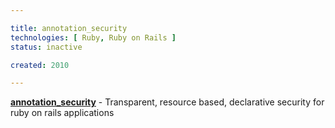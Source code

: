 ```yaml
---

title: annotation_security
technologies: [ Ruby, Ruby on Rails ]
status: inactive

created: 2010

---
```


__[annotation_security](https://github.com/nikku/annotation_security)__ - Transparent, resource based, declarative security for ruby on rails applications
